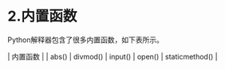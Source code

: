 # 2.内置函数

Python解释器包含了很多内置函数，如下表所示。

|                    内置函数                           |
| abs() | divmod() | input() | open() | staticmethod() |
